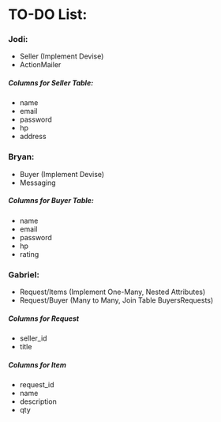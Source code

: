 # TO-DO List:

### Jodi:
* Seller (Implement Devise)
* ActionMailer
##### Columns for Seller Table:
* name
* email
* password
* hp
* address

### Bryan:
* Buyer (Implement Devise)
* Messaging
##### Columns for Buyer Table:
* name
* email
* password
* hp
* rating

### Gabriel:
* Request/Items (Implement One-Many, Nested Attributes)
* Request/Buyer (Many to Many, Join Table BuyersRequests)
##### Columns for Request
* seller_id
* title
##### Columns for Item
* request_id
* name
* description
* qty
